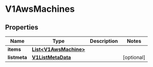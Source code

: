 # V1AwsMachines

## Properties
Name | Type | Description | Notes
------------ | ------------- | ------------- | -------------
**items** | [**List&lt;V1AwsMachine&gt;**](V1AwsMachine.md) |  | 
**listmeta** | [**V1ListMetaData**](V1ListMetaData.md) |  |  [optional]
